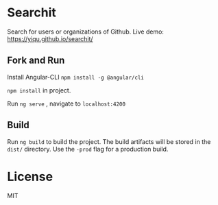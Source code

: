 # Searchit

Search for users or organizations of Github. Live demo: https://yiqu.github.io/searchit/

## Fork and Run

Install Angular-CLI `npm install -g @angular/cli`

`npm install` in project.

Run `ng serve` , navigate to `localhost:4200`

## Build

Run `ng build` to build the project. The build artifacts will be stored in the `dist/` directory. Use the `-prod` flag for a production build.

# License

MIT

